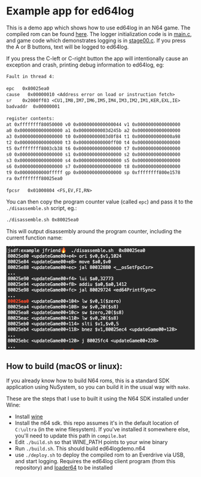 # Example app for ed64log

This is a demo app which shows how to use ed64log in an N64 game. The compiled rom can be found [here](ed64logdemo.zip). The logger initialization code is in [main.c](https://github.com/jsdf/ed64log/blob/master/example/main.c#L15-L18), and game code which demonstrates logging is in [stage00.c](stage00.c). If you press the A or B buttons, text will be logged to ed64log.

If you press the C-left or C-right button the app will intentionally cause an exception and crash, printing debug information to ed64log, eg:

```
Fault in thread 4:

epc   0x80025ea0
cause   0x00000010 <Address error on load or instruction fetch>
sr    0x2000ff03 <CU1,IM8,IM7,IM6,IM5,IM4,IM3,IM2,IM1,KER,EXL,IE>
badvaddr  0x00000001

register contents:
at 0xffffffff80050000 v0 0x0000000000000044 v1 0x0000000000000000
a0 0x0000000000000000 a1 0x00000000003d245b a2 0x0000000000000000
a3 0x0000000000000000 t0 0x00000000003d0f84 t1 0x0000000000000a98
t2 0x0000000000000000 t3 0x000000000000ff00 t4 0x0000000000000000
t5 0xffffffff8003cb38 t6 0x0000000000000000 t7 0x0000000000000000
s0 0x0000000000000000 s1 0x0000000000000000 s2 0x0000000000000000
s3 0x0000000000000000 s4 0x0000000000000000 s5 0x0000000000000000
s6 0x0000000000000000 s7 0x0000000000000000 t8 0x0000000000000000
t9 0x00000000000fffff gp 0x0000000000000000 sp 0xffffffff800e1578
ra 0xffffffff80025ea0

fpcsr   0x01000804 <FS,EV,FI,RN>
```

You can then copy the program counter value (called `epc`) and pass it to the `./disassemble.sh` script, eg.:

```bash
./disassemble.sh 0x80025ea0
```

This will output disassembly around the program counter, including the current function name:

![disassembly screenshot](disassembly.png)
 
## How to build (macOS or linux):

If you already know how to build N64 roms, this is a standard SDK application using NuSystem, so you can build it in the usual way with `make`.

These are the steps that I use to built it using the N64 SDK installed under Wine:

- Install [wine](https://www.winehq.org/)
- Install the n64 sdk. this repo assumes it's in the default location of `C:\ultra` (in the wine filesystem). If you've installed it somewhere else, you'll need to update this path in `compile.bat`
- Edit `./build.sh` so that WINE_PATH points to your wine binary
- Run `./build.sh`. This should build ed64logdemo.n64
- use `./deploy.sh` to deploy the compiled rom to an Everdrive via USB, and start logging. Requires the ed64log client program (from this repository) and [loader64](https://github.com/jsdf/loader64) to be installed

